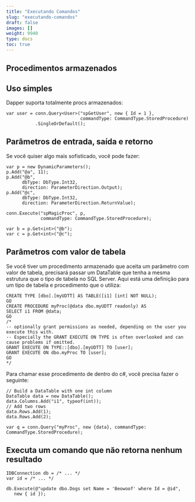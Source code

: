 ```yaml
---
title: "Executando Comandos"
slug: "executando-comandos"
draft: false
images: []
weight: 9940
type: docs
toc: true
---
```


## Procedimentos armazenados
## Uso simples ##

Dapper suporta totalmente procs armazenados:

    var user = conn.Query<User>("spGetUser", new { Id = 1 }, 
                                commandType: CommandType.StoredProcedure)
               .SingleOrDefault();

## Parâmetros de entrada, saída e retorno ##
Se você quiser algo mais sofisticado, você pode fazer:

    var p = new DynamicParameters();
    p.Add("@a", 11);
    p.Add("@b", 
          dbType: DbType.Int32, 
          direction: ParameterDirection.Output);
    p.Add("@c", 
          dbType: DbType.Int32, 
          direction: ParameterDirection.ReturnValue);
    
    conn.Execute("spMagicProc", p, 
                 commandType: CommandType.StoredProcedure); 
    
    var b = p.Get<int>("@b");
    var c = p.Get<int>("@c"); 

## Parâmetros com valor de tabela ##
Se você tiver um procedimento armazenado que aceita um parâmetro com valor de tabela, precisará passar um DataTable que tenha a mesma estrutura que o tipo de tabela no SQL Server.
Aqui está uma definição para um tipo de tabela e procedimento que o utiliza:

    CREATE TYPE [dbo].[myUDTT] AS TABLE([i1] [int] NOT NULL);
    GO
    CREATE PROCEDURE myProc(@data dbo.myUDTT readonly) AS
    SELECT i1 FROM @data;
    GO
    /*
    -- optionally grant permissions as needed, depending on the user you execute this with.
    -- Especially the GRANT EXECUTE ON TYPE is often overlooked and can cause problems if omitted.
    GRANT EXECUTE ON TYPE::[dbo].[myUDTT] TO [user];
    GRANT EXECUTE ON dbo.myProc TO [user];
    GO
    */
Para chamar esse procedimento de dentro do c#, você precisa fazer o seguinte:

    // Build a DataTable with one int column
    DataTable data = new DataTable();
    data.Columns.Add("i1", typeof(int));
    // Add two rows
    data.Rows.Add(1);
    data.Rows.Add(2);

    var q = conn.Query("myProc", new {data}, commandType: CommandType.StoredProcedure);


## Executa um comando que não retorna nenhum resultado
    IDBConnection db = /* ... */  
    var id = /* ... */

    db.Execute(@"update dbo.Dogs set Name = 'Beowoof' where Id = @id",
       new { id });

